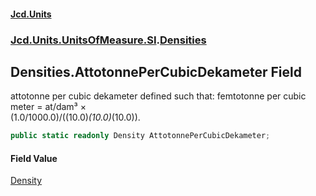 #### [Jcd.Units](index.md 'index')
### [Jcd.Units.UnitsOfMeasure.SI](Jcd.Units.UnitsOfMeasure.SI.md 'Jcd.Units.UnitsOfMeasure.SI').[Densities](Densities.md 'Jcd.Units.UnitsOfMeasure.SI.Densities')

## Densities.AttotonnePerCubicDekameter Field

attotonne per cubic dekameter defined such that: femtotonne per cubic meter = at/dam³ ×  
(1.0/1000.0)/((10.0)*(10.0)*(10.0)).

```csharp
public static readonly Density AttotonnePerCubicDekameter;
```

#### Field Value
[Density](Density.md 'Jcd.Units.UnitTypes.Density')